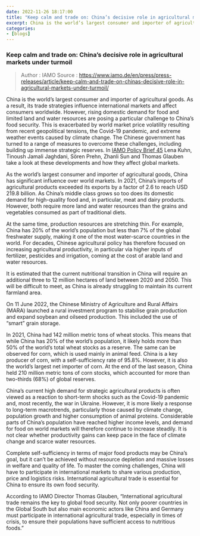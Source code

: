 ```yaml
---
date: 2022-11-26 18:17:00
title: "Keep calm and trade on: China’s decisive role in agricultural markets under turmoil"
excerpt: China is the world’s largest consumer and importer of agricultural goods. As a result, its trade strategies influence international markets and affect consumers worldwide. However, rising domestic demand for food and limited land and water resources are posing a particular challenge to China’s food security. This is exacerbated by world market price volatility resulting from recent geopolitical tensions, the Covid-19 pandemic, and extreme weather events caused by climate change. The Chinese government has turned to a range of measures to overcome these challenges, including building up immense strategic reserves. In [IAMO Policy Brief 45](https://www.iamo.de/fileadmin/user_upload/Bilder_und_Dokumente/05-publikationen/IAMO_Policy_Brief/IAMO_Policy_Brief_45_EN.pdf) Lena Kuhn, Tinoush Jamali Jaghdani, Sören Prehn, Zhanli Sun and Thomas Glauben take a look at these developments and how they affect global markets.
categories:
- [blogs]
---
```


### Keep calm and trade on: China’s decisive role in agricultural markets under turmoil ###

> Author : IAMO
> Source : https://www.iamo.de/en/press/press-releases/article/keep-calm-and-trade-on-chinas-decisive-role-in-agricultural-markets-under-turmoil/

China is the world’s largest consumer and importer of agricultural goods. As a result, its trade strategies influence international markets and affect consumers worldwide. However, rising domestic demand for food and limited land and water resources are posing a particular challenge to China’s food security. This is exacerbated by world market price volatility resulting from recent geopolitical tensions, the Covid-19 pandemic, and extreme weather events caused by climate change. The Chinese government has turned to a range of measures to overcome these challenges, including building up immense strategic reserves. In [IAMO Policy Brief 45](https://www.iamo.de/fileadmin/user_upload/Bilder_und_Dokumente/05-publikationen/IAMO_Policy_Brief/IAMO_Policy_Brief_45_EN.pdf) Lena Kuhn, Tinoush Jamali Jaghdani, Sören Prehn, Zhanli Sun and Thomas Glauben take a look at these developments and how they affect global markets.

As the world’s largest consumer and importer of agricultural goods, China has significant influence over world markets. In 2021, China’s imports of agricultural products exceeded its exports by a factor of 2.6 to reach USD 219.8 billion. As China’s middle class grows so too does its domestic demand for high-quality food and, in particular, meat and dairy products. However, both require more land and water resources than the grains and vegetables consumed as part of traditional diets.

At the same time, production resources are stretching thin. For example, China has 20% of the world’s population but less than 7% of the global freshwater supply, making it one of the most water-scarce countries in the world. For decades, Chinese agricultural policy has therefore focused on increasing agricultural productivity, in particular via higher inputs of fertilizer, pesticides and irrigation, coming at the cost of arable land and water resources.

It is estimated that the current nutritional transition in China will require an additional three to 12 million hectares of land between 2020 and 2050. This will be difficult to meet, as China is already struggling to maintain its current farmland area.

On 11 June 2022, the Chinese Ministry of Agriculture and Rural Affairs (MARA) launched a rural investment program to stabilise grain production and expand soybean and oilseed production. This included the use of “smart” grain storage.

In 2021, China had 142 million metric tons of wheat stocks. This means that while China has 20% of the world’s population, it likely holds more than 50% of the world’s total wheat stocks as a reserve. The same can be observed for corn, which is used mainly in animal feed. China is a key producer of corn, with a self-sufficiency rate of 95.8%. However, it is also the world’s largest net importer of corn. At the end of the last season, China held 210 million metric tons of corn stocks, which accounted for more than two-thirds (68%) of global reserves.

China’s current high demand for strategic agricultural products is often viewed as a reaction to short-term shocks such as the Covid-19 pandemic and, most recently, the war in Ukraine. However, it is more likely a response to long-term macrotrends, particularly those caused by climate change, population growth and higher consumption of animal proteins. Considerable parts of China’s population have reached higher income levels, and demand for food on world markets will therefore continue to increase steadily. It is not clear whether productivity gains can keep pace in the face of climate change and scarce water resources.

Complete self-sufficiency in terms of major food products may be China’s goal, but it can’t be achieved without resource depletion and massive losses in welfare and quality of life. To master the coming challenges, China will have to participate in international markets to share various production, price and logistics risks. International agricultural trade is essential for China to ensure its own food security.

According to IAMO Director Thomas Glauben, “International agricultural trade remains the key to global food security. Not only poorer countries in the Global South but also main economic actors like China and Germany must participate in international agricultural trade, especially in times of crisis, to ensure their populations have sufficient access to nutritious foods.”
